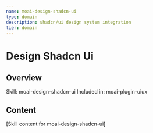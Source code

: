```yaml
---
name: moai-design-shadcn-ui
type: domain
description: shadcn/ui design system integration
tier: domain
---
```


# Design Shadcn Ui

## Overview
Skill: moai-design-shadcn-ui
Included in: moai-plugin-uiux

## Content
[Skill content for moai-design-shadcn-ui]
